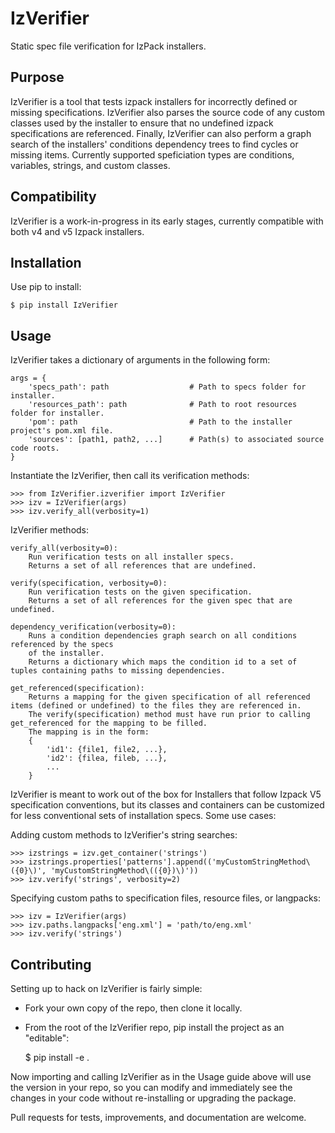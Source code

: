 IzVerifier
==========

Static spec file  verification for IzPack installers.

Purpose
-------

IzVerifier is a tool that tests izpack installers for incorrectly defined or missing specifications. IzVerifier also parses the source code of any custom classes used by the installer to ensure that no undefined izpack specifications are referenced. Finally, IzVerifier can also perform a graph search of the installers' conditions dependency trees to find cycles or missing items. Currently supported speficiation types are conditions, variables, strings, and custom classes.

Compatibility
-------------

IzVerifier is a work-in-progress in its early stages, currently compatible with both v4 and v5 Izpack installers. 

Installation
------------

Use pip to install:

    $ pip install IzVerifier

Usage
-----

IzVerifier takes a dictionary of arguments in the following form:

    args = {
        'specs_path': path                  # Path to specs folder for installer.
        'resources_path': path              # Path to root resources folder for installer.
        'pom': path                         # Path to the installer project's pom.xml file.
        'sources': [path1, path2, ...]      # Path(s) to associated source code roots.
    }

Instantiate the IzVerifier, then call its verification methods:

    >>> from IzVerifier.izverifier import IzVerifier
    >>> izv = IzVerifier(args)
    >>> izv.verify_all(verbosity=1)

IzVerifier methods:

    verify_all(verbosity=0):
        Run verification tests on all installer specs.
        Returns a set of all references that are undefined.

    verify(specification, verbosity=0):
        Run verification tests on the given specification.
        Returns a set of all references for the given spec that are undefined.

    dependency_verification(verbosity=0):
        Runs a condition dependencies graph search on all conditions referenced by the specs
        of the installer.
        Returns a dictionary which maps the condition id to a set of tuples containing paths to missing dependencies.

    get_referenced(specification):
        Returns a mapping for the given specification of all referenced items (defined or undefined) to the files they are referenced in.
        The verify(specification) method must have run prior to calling get_referenced for the mapping to be filled.
        The mapping is in the form:
        {
            'id1': {file1, file2, ...},
            'id2': {filea, fileb, ...},
            ...
        }


IzVerifier is meant to work out of the box for Installers that follow Izpack V5 specification conventions, but its classes and containers can be customized for less conventional sets of installation specs. Some use cases:
    
Adding custom methods to IzVerifier's string searches:

    >>> izstrings = izv.get_container('strings')
    >>> izstrings.properties['patterns'].append(('myCustomStringMethod\({0}\)', 'myCustomStringMethod\(({0})\)'))
    >>> izv.verify('strings', verbosity=2)
   
Specifying custom paths to specification files, resource files, or langpacks:
 
    >>> izv = IzVerifier(args)
    >>> izv.paths.langpacks['eng.xml'] = 'path/to/eng.xml'
    >>> izv.verify('strings')


Contributing
------------

Setting up to hack on IzVerifier is fairly simple:

 + Fork your own copy of the repo, then clone it locally.
 + From the root of the IzVerifier repo, pip install the project as an "editable":


    $ pip install -e .

 Now importing and calling IzVerifier as in the Usage guide above will use the version in your repo, so you can modify and immediately see the changes in your code without re-installing or upgrading the package.
 
 Pull requests for tests, improvements, and documentation are welcome.
